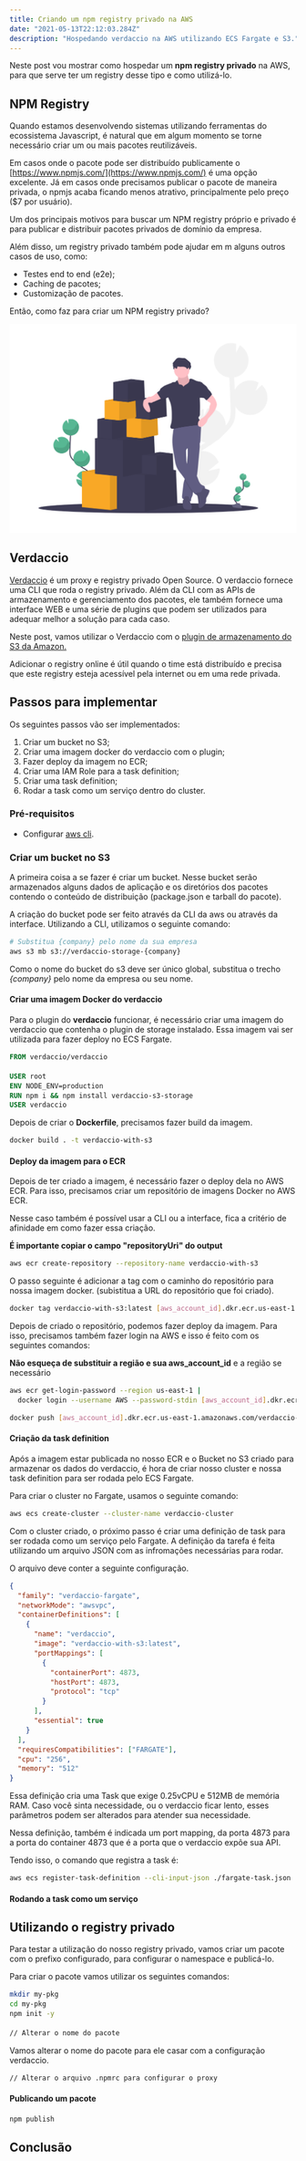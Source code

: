 ```yaml
---
title: Criando um npm registry privado na AWS
date: "2021-05-13T22:12:03.284Z"
description: "Hospedando verdaccio na AWS utilizando ECS Fargate e S3."
---
```


Neste post vou mostrar como hospedar um **npm registry privado**
na AWS, para que serve ter um registry desse tipo e como utilizá-lo.

## NPM Registry

Quando estamos desenvolvendo sistemas utilizando ferramentas do ecossistema Javascript,
é natural que em algum momento se torne necessário criar um ou mais pacotes reutilizáveis.

Em casos onde o pacote pode ser distribuído publicamente o
[https://www.npmjs.com/](https://www.npmjs.com/) é uma opção excelente.
Já em casos onde precisamos publicar o pacote de maneira privada, o
npmjs acaba ficando menos atrativo, principalmente pelo preço ($7 por usuário).

Um dos principais motivos para buscar um NPM registry próprio e privado
é para publicar e distribuir pacotes privados de domínio da empresa.

Além disso, um registry privado também pode ajudar em m alguns outros
casos de uso, como:

- Testes end to end (e2e);
- Caching de pacotes;
- Customização de pacotes.

Então, como faz para criar um NPM registry privado?

![Packages Illustration](./packages.png)

## Verdaccio

[Verdaccio](https://verdaccio.org/) é um proxy e registry privado Open Source.
O verdaccio fornece uma CLI que roda o registry privado. Além da CLI com as APIs
de armazenamento e gerenciamento dos pacotes, ele também fornece uma interface WEB
e uma série de plugins que podem ser utilizados para adequar melhor a solução
para cada caso.

Neste post, vamos utilizar o Verdaccio com o
[plugin de armazenamento do S3 da Amazon.](https://github.com/verdaccio/verdaccio/tree/master/packages/plugins/aws-storage)

Adicionar o registry online é útil quando o time está distribuído e
precisa que este registry esteja acessível pela internet ou em uma rede privada.

## Passos para implementar

Os seguintes passos vão ser implementados:

1. Criar um bucket no S3;
2. Criar uma imagem docker do verdaccio com o plugin;
3. Fazer deploy da imagem no ECR;
4. Criar uma IAM Role para a task definition;
5. Criar uma task definition;
6. Rodar a task como um serviço dentro do cluster.

### Pré-requisitos

- Configurar [aws cli](https://docs.aws.amazon.com/cli/latest/userguide/cli-chap-configure.html).

### Criar um bucket no S3

A primeira coisa a se fazer é criar um bucket. Nesse
bucket serão armazenados alguns dados de aplicação e os diretórios
dos pacotes contendo o conteúdo de distribuição (package.json e tarball do pacote).

A criação do bucket pode ser feito através da CLI da aws ou
através da interface. Utilizando a CLI, utilizamos o seguinte comando:

```bash
# Substitua {company} pelo nome da sua empresa
aws s3 mb s3://verdaccio-storage-{company}
```

Como o nome do bucket do s3 deve ser único global, substitua o trecho _{company}_ pelo
nome da empresa ou seu nome.

#### Criar uma imagem Docker do verdaccio

Para o plugin do **verdaccio** funcionar, é necessário criar uma imagem
do verdaccio que contenha o plugin de storage instalado.
Essa imagem vai ser utilizada para fazer deploy no ECS Fargate.

```Dockerfile
FROM verdaccio/verdaccio

USER root
ENV NODE_ENV=production
RUN npm i && npm install verdaccio-s3-storage
USER verdaccio
```

Depois de criar o **Dockerfile**, precisamos fazer build da imagem.

```bash
docker build . -t verdaccio-with-s3
```

#### Deploy da imagem para o ECR

Depois de ter criado a imagem, é necessário fazer o deploy
dela no AWS ECR. Para isso, precisamos criar um
repositório de imagens Docker no AWS ECR.

Nesse caso também é possível usar a CLI ou a interface, fica
a critério de afinidade em como fazer essa criação.

**É importante copiar o campo "repositoryUri" do output**

```bash
aws ecr create-repository --repository-name verdaccio-with-s3
```

O passo seguinte é adicionar a tag com o caminho do repositório
para nossa imagem docker. (subistitua a URL do repositório que foi criado).

```bash
docker tag verdaccio-with-s3:latest [aws_account_id].dkr.ecr.us-east-1.amazonaws.com/verdaccio-with-s3:latest
```

Depois de criado o repositório, podemos fazer deploy
da imagem. Para isso, precisamos também fazer login na AWS e isso é
feito com os seguintes comandos:

**Não esqueça de substituir a região e sua aws_account_id** e a região se necessário

```bash
aws ecr get-login-password --region us-east-1 |
  docker login --username AWS --password-stdin [aws_account_id].dkr.ecr.us-east-1.amazonaws.com
```

```bash
docker push [aws_account_id].dkr.ecr.us-east-1.amazonaws.com/verdaccio-with-s3:latest
```

#### Criação da task definition

Após a imagem estar publicada no nosso ECR e o Bucket
no S3 criado para armazenar os dados do verdaccio, é hora de criar
nosso cluster e nossa task definition para ser rodada pelo ECS Fargate.

Para criar o cluster no Fargate, usamos o seguinte comando:

```bash
aws ecs create-cluster --cluster-name verdaccio-cluster
```

Com o cluster criado, o próximo passo é criar uma definição de task para ser rodada como um serviço pelo Fargate.
A definição da tarefa é feita utilizando um arquivo JSON com as infromações necessárias
para rodar.

O arquivo deve conter a seguinte configuração.

```json
{
  "family": "verdaccio-fargate",
  "networkMode": "awsvpc",
  "containerDefinitions": [
    {
      "name": "verdaccio",
      "image": "verdaccio-with-s3:latest",
      "portMappings": [
        {
          "containerPort": 4873,
          "hostPort": 4873,
          "protocol": "tcp"
        }
      ],
      "essential": true
    }
  ],
  "requiresCompatibilities": ["FARGATE"],
  "cpu": "256",
  "memory": "512"
}
```

Essa definição cria uma Task que exige 0.25vCPU e 512MB de memória RAM. Caso
você sinta necessidade, ou o verdaccio ficar lento, esses parâmetros podem ser alterados
para atender sua necessidade.

Nessa definição, também é indicada um port mapping, da porta 4873 para a porta
do container 4873 que é a porta que o verdaccio expõe sua API.

Tendo isso, o comando que registra a task é:

```bash
aws ecs register-task-definition --cli-input-json ./fargate-task.json
```

#### Rodando a task como um serviço

## Utilizando o registry privado

Para testar a utilização do nosso registry privado, vamos
criar um pacote com o prefixo configurado, para configurar o namespace
e publicá-lo.

Para criar o pacote vamos utilizar os seguintes comandos:

```bash
mkdir my-pkg
cd my-pkg
npm init -y

// Alterar o nome do pacote
```

Vamos alterar o nome do pacote para ele casar com a
configuração verdaccio.

```bash
// Alterar o arquivo .npmrc para configurar o proxy
```

#### Publicando um pacote

```bash
npm publish
```

## Conclusão

